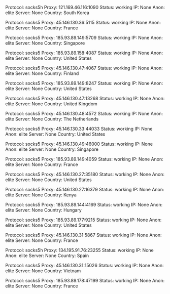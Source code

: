 Protocol: socks5h
Proxy: 121.169.46.116:1090
Status: working
IP: None
Anon: elite
Server: None
Country: South Korea

Protocol: socks5
Proxy: 45.146.130.36:5115
Status: working
IP: None
Anon: elite
Server: None
Country: France

Protocol: socks5
Proxy: 185.93.89.149:5709
Status: working
IP: None
Anon: elite
Server: None
Country: Singapore

Protocol: socks5
Proxy: 185.93.89.158:4087
Status: working
IP: None
Anon: elite
Server: None
Country: United States

Protocol: socks5
Proxy: 45.146.130.47:4067
Status: working
IP: None
Anon: elite
Server: None
Country: Finland

Protocol: socks5
Proxy: 185.93.89.149:8247
Status: working
IP: None
Anon: elite
Server: None
Country: United States

Protocol: socks5
Proxy: 45.146.130.47:13268
Status: working
IP: None
Anon: elite
Server: None
Country: United Kingdom

Protocol: socks5
Proxy: 45.146.130.48:4572
Status: working
IP: None
Anon: elite
Server: None
Country: The Netherlands

Protocol: socks5
Proxy: 45.146.130.33:44033
Status: working
IP: None
Anon: elite
Server: None
Country: United States

Protocol: socks5
Proxy: 45.146.130.49:46000
Status: working
IP: None
Anon: elite
Server: None
Country: Singapore

Protocol: socks5
Proxy: 185.93.89.149:4059
Status: working
IP: None
Anon: elite
Server: None
Country: France

Protocol: socks5
Proxy: 45.146.130.27:35180
Status: working
IP: None
Anon: elite
Server: None
Country: United States

Protocol: socks5
Proxy: 45.146.130.27:16379
Status: working
IP: None
Anon: elite
Server: None
Country: Kenya

Protocol: socks5
Proxy: 185.93.89.144:4169
Status: working
IP: None
Anon: elite
Server: None
Country: Hungary

Protocol: socks5
Proxy: 185.93.89.177:9215
Status: working
IP: None
Anon: elite
Server: None
Country: United States

Protocol: socks5
Proxy: 45.146.130.31:5867
Status: working
IP: None
Anon: elite
Server: None
Country: France

Protocol: socks5h
Proxy: 134.195.91.76:23255
Status: working
IP: None
Anon: elite
Server: None
Country: Spain

Protocol: socks5
Proxy: 45.146.130.31:15026
Status: working
IP: None
Anon: elite
Server: None
Country: Vietnam

Protocol: socks5
Proxy: 185.93.89.178:47199
Status: working
IP: None
Anon: elite
Server: None
Country: France

